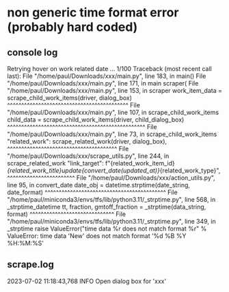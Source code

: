 # non generic time format error (probably hard coded)

## console log

Retrying hover on work related date ... 1/100
Traceback (most recent call last):
  File "/home/paul/Downloads/xxx/main.py", line 183, in <module>
    main()
  File "/home/paul/Downloads/xxx/main.py", line 171, in main
    scraper(
  File "/home/paul/Downloads/xxx/main.py", line 153, in scraper
    work_item_data = scrape_child_work_items(driver, dialog_box)
                     ^^^^^^^^^^^^^^^^^^^^^^^^^^^^^^^^^^^^^^^^^^^
  File "/home/paul/Downloads/xxx/main.py", line 107, in scrape_child_work_items
    child_data = scrape_child_work_items(driver, child_dialog_box)
                 ^^^^^^^^^^^^^^^^^^^^^^^^^^^^^^^^^^^^^^^^^^^^^^^^^
  File "/home/paul/Downloads/xxx/main.py", line 73, in scrape_child_work_items
    "related_work": scrape_related_work(driver, dialog_box),
                    ^^^^^^^^^^^^^^^^^^^^^^^^^^^^^^^^^^^^^^^
  File "/home/paul/Downloads/xxx/scrape_utils.py", line 244, in scrape_related_work
    "link_target": f"{related_work_item_id}_{related_work_title}_update_{convert_date(updated_at)}_{related_work_type}",
                                                                         ^^^^^^^^^^^^^^^^^^^^^^^^
  File "/home/paul/Downloads/xxx/action_utils.py", line 95, in convert_date
    date_obj = datetime.strptime(date_string, date_format)
               ^^^^^^^^^^^^^^^^^^^^^^^^^^^^^^^^^^^^^^^^^^^
  File "/home/paul/miniconda3/envs/tfs/lib/python3.11/_strptime.py", line 568, in _strptime_datetime
    tt, fraction, gmtoff_fraction = _strptime(data_string, format)
                                    ^^^^^^^^^^^^^^^^^^^^^^^^^^^^^^
  File "/home/paul/miniconda3/envs/tfs/lib/python3.11/_strptime.py", line 349, in _strptime
    raise ValueError("time data %r does not match format %r" %
ValueError: time data 'New' does not match format '%d %B %Y %H:%M:%S'

## scrape.log
2023-07-02 11:18:43,768 INFO Open dialog box for 'xxx'

